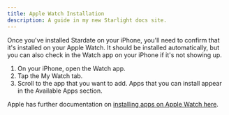 ```yaml
---
title: Apple Watch Installation
description: A guide in my new Starlight docs site.
---
```


Once you've installed Stardate on your iPhone, you'll need to confirm that it's installed on your Apple Watch. It should be installed automatically, but you can also check in the Watch app on your iPhone if it's not showing up.

1. On your iPhone, open the Watch app.
2. Tap the My Watch tab.
3. Scroll to the app that you want to add. Apps that you can install appear in the Available Apps section.

Apple has further documentation on [installing apps on Apple Watch here](https://support.apple.com/en-us/109023).
